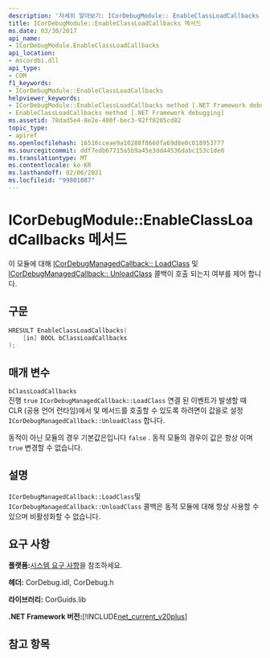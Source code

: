 ```yaml
---
description: '자세히 알아보기: ICorDebugModule:: EnableClassLoadCallbacks 메서드'
title: ICorDebugModule::EnableClassLoadCallbacks 메서드
ms.date: 03/30/2017
api_name:
- ICorDebugModule.EnableClassLoadCallbacks
api_location:
- mscordbi.dll
api_type:
- COM
f1_keywords:
- ICorDebugModule::EnableClassLoadCallbacks
helpviewer_keywords:
- ICorDebugModule::EnableClassLoadCallbacks method [.NET Framework debugging]
- EnableClassLoadCallbacks method [.NET Framework debugging]
ms.assetid: 78dad5e4-8e2e-400f-bec3-92ff0205cd82
topic_type:
- apiref
ms.openlocfilehash: 16516cceae9a10288f8660fa69d8e0c018953777
ms.sourcegitcommit: ddf7edb67715a5b9a45e3dd44536dabc153c1de0
ms.translationtype: MT
ms.contentlocale: ko-KR
ms.lasthandoff: 02/06/2021
ms.locfileid: "99801087"
---
```

# <a name="icordebugmoduleenableclassloadcallbacks-method"></a>ICorDebugModule::EnableClassLoadCallbacks 메서드

이 모듈에 대해 [ICorDebugManagedCallback:: LoadClass](icordebugmanagedcallback-loadclass-method.md) 및 [ICorDebugManagedCallback:: UnloadClass](icordebugmanagedcallback-unloadclass-method.md) 콜백이 호출 되는지 여부를 제어 합니다.  
  
## <a name="syntax"></a>구문  
  
```cpp  
HRESULT EnableClassLoadCallbacks(  
    [in] BOOL bClassLoadCallbacks  
);  
```  
  
## <a name="parameters"></a>매개 변수  

 `bClassLoadCallbacks`  
 진행 `true` `ICorDebugManagedCallback::LoadClass` 연결 된 이벤트가 발생할 때 CLR (공용 언어 런타임)에서 및 메서드를 호출할 수 있도록 하려면이 값을로 설정 `ICorDebugManagedCallback::UnloadClass` 합니다.  
  
 동적이 아닌 모듈의 경우 기본값은입니다 `false` . 동적 모듈의 경우이 값은 항상 이며 `true` 변경할 수 없습니다.  
  
## <a name="remarks"></a>설명  

 `ICorDebugManagedCallback::LoadClass`및 `ICorDebugManagedCallback::UnloadClass` 콜백은 동적 모듈에 대해 항상 사용할 수 있으며 비활성화할 수 없습니다.  
  
## <a name="requirements"></a>요구 사항  

 **플랫폼:**[시스템 요구 사항](../../get-started/system-requirements.md)을 참조하세요.  
  
 **헤더:** CorDebug.idl, CorDebug.h  
  
 **라이브러리:** CorGuids.lib  
  
 **.NET Framework 버전:**[!INCLUDE[net_current_v20plus](../../../../includes/net-current-v20plus-md.md)]  
  
## <a name="see-also"></a>참고 항목
